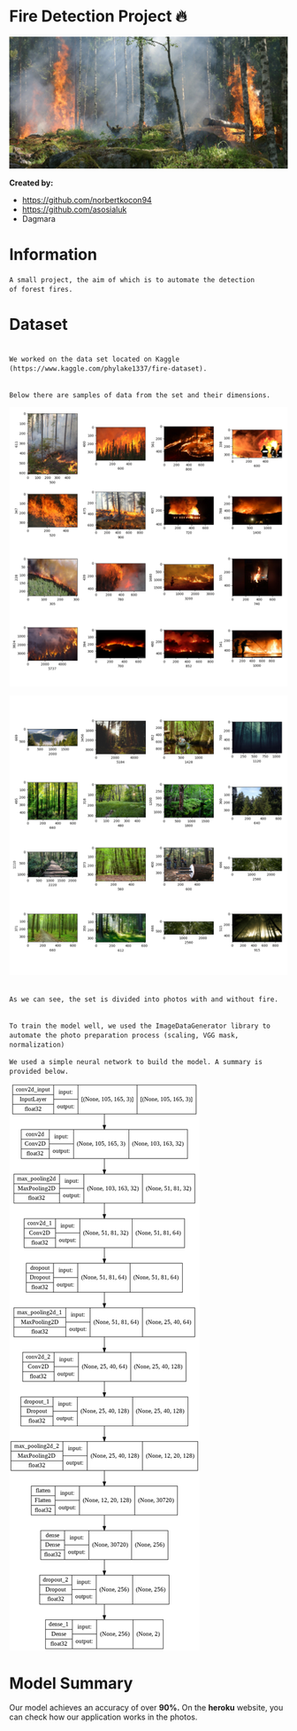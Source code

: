# Fire Detection Project 🔥

![img.png](reports/figures/fire_intro.png)

**Created by:**

- https://github.com/norbertkocon94
- https://github.com/asosialuk
- Dagmara

# Information

<code>A small project, the aim of which is to automate the detection of forest fires.</code>

# Dataset
<code>
We worked on the data set located on Kaggle (https://www.kaggle.com/phylake1337/fire-dataset).

Below there are samples of data from the set and their dimensions.
</code>

![](reports/figures/sample_fire.png)

![](reports/figures/sample_non_fire.png)

<code>
As we can see, the set is divided into photos with and without fire.

To train the model well, we used the ImageDataGenerator library to automate the photo preparation process (scaling, VGG mask, normalization)
</code>

`We used a simple neural network to build the model. A summary is provided below.`

![img.png](reports/figures/model_summary.png)

# Model Summary

Our model achieves an accuracy of over **90%.** On the **heroku** website, you can check how our application works in the photos.

